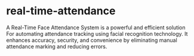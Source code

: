 # real-time-attendance
A Real-Time Face Attendance System is a powerful and efficient solution For automating attendance tracking using facial recognition technology. It enhances accuracy, security, and convenience by eliminating manual attendance marking and reducing errors.
